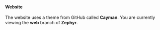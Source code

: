 #### Website
The website uses a theme from GitHub called **Cayman**.
You are currently viewing the **web** branch of **Zephyr**.
